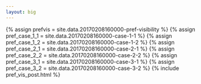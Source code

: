 ```yaml
---
layout: big
---
```

{% assign prefvis = site.data.20170208160000-pref-visibility %}
{% assign pref_case_1_1 = site.data.20170208160000-case-1-1 %}
{% assign pref_case_1_2 = site.data.20170208160000-case-1-2 %}
{% assign pref_case_2_1 = site.data.20170208160000-case-2-1 %}
{% assign pref_case_2_2 = site.data.20170208160000-case-2-2 %}
{% assign pref_case_3_1 = site.data.20170208160000-case-3-1 %}
{% assign pref_case_3_2 = site.data.20170208160000-case-3-2 %}
{% include pref_vis_post.html %}
